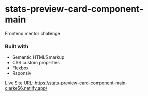 # stats-preview-card-component-main
Frontend mentor challenge

### Built with

- Semantic HTML5 markup
- CSS custom properties
- Flexbox
- Rsponsiv 

Live Site URL: https://stats-preview-card-component-main-clarke56.netlify.app/
